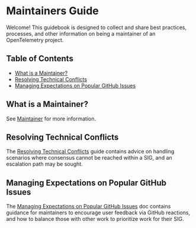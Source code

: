 # Maintainers Guide

Welcome! This guidebook is designed to collect and share best practices,
processes, and other information on being a maintainer of an OpenTelemetry
project.

## Table of Contents

- [What is a Maintainer?](#what-is-a-maintainer)
- [Resolving Technical Conflicts](#resolving-technical-conflicts)
- [Managing Expectations on Popular GitHub Issues](#managing-expectations-on-popular-github-issues)

## What is a Maintainer?

See [Maintainer](../contributor/membership.md) for more information.

## Resolving Technical Conflicts

The [Resolving Technical Conflicts](conflict-resolution.md) guide contains
advice on handling scenarios where consensus cannot be reached within a SIG,
and an escalation path may be sought.

## Managing Expectations on Popular GitHub Issues

The [Managing Expectations on Popular GitHub Issues](popular-issues.md) doc
contains guidance for maintainers to encourage user feedback via GitHub
reactions, and how to balance those with other work to prioritize work for their
SIG.